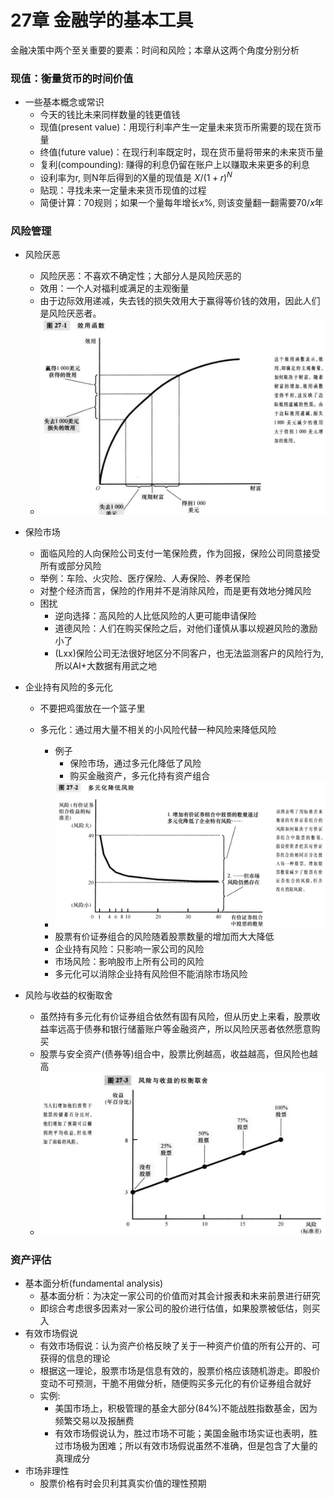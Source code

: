 # 27章 金融学的基本工具

金融决策中两个至关重要的要素：时间和风险；本章从这两个角度分别分析

### 现值：衡量货币的时间价值

- 一些基本概念或常识
  - 今天的钱比未来同样数量的钱更值钱
  - 现值(present value)：用现行利率产生一定量未来货币所需要的现在货币量
  - 终值(future value)：在现行利率既定时，现在货币量将带来的未来货币量
  - 复利(compounding): 赚得的利息仍留在账户上以赚取未来更多的利息
  - 设利率为r, 则N年后得到的X量的现值是 $X/(1+r)^N$
  - 贴现：寻找未来一定量未来货币现值的过程
  - 简便计算：70规则；如果一个量每年增长$x\%$, 则该变量翻一翻需要$70/x$年

### 风险管理

- 风险厌恶

  - 风险厌恶：不喜欢不确定性；大部分人是风险厌恶的
  - 效用：一个人对福利或满足的主观衡量
  - 由于边际效用递减，失去钱的损失效用大于赢得等价钱的效用，因此人们是风险厌恶者。
  - ![27-效用函数](images/27-效用函数.png)
- 保险市场

  - 面临风险的人向保险公司支付一笔保险费，作为回报，保险公司同意接受所有或部分风险
  - 举例：车险、火灾险、医疗保险、人寿保险、养老保险
  - 对整个经济而言，保险的作用并不是消除风险，而是更有效地分摊风险
  - 困扰
    - 逆向选择：高风险的人比低风险的人更可能申请保险
    - 道德风险：人们在购买保险之后，对他们谨慎从事以规避风险的激励小了
    - (Lxx)保险公司无法很好地区分不同客户，也无法监测客户的风险行为, 所以AI+大数据有用武之地
- 企业持有风险的多元化

  - 不要把鸡蛋放在一个篮子里

  - 多元化：通过用大量不相关的小风险代替一种风险来降低风险

    - 例子
      - 保险市场，通过多元化降低了风险
      - 购买金融资产，多元化持有资产组合
    - ![多元化](images/27-多元化降低风险.png)
    - 股票有价证券组合的风险随着股票数量的增加而大大降低
    - 企业持有风险：只影响一家公司的风险
    - 市场风险：影响股市上所有公司的风险
    - 多元化可以消除企业持有风险但不能消除市场风险
- 风险与收益的权衡取舍
  - 虽然持有多元化有价证券组合依然有固有风险，但从历史上来看，股票收益率远高于债券和银行储蓄账户等金融资产，所以风险厌恶者依然愿意购买
  - 股票与安全资产(债券等)组合中，股票比例越高，收益越高，但风险也越高
  - ![取舍](images/27-风险收益权衡取舍.png)

### 资产评估

- 基本面分析(fundamental analysis)
  - 基本面分析：为决定一家公司的价值而对其会计报表和未来前景进行研究
  - 即综合考虑很多因素对一家公司的股价进行估值，如果股票被低估，则买入
- 有效市场假说
  - 有效市场假说：认为资产价格反映了关于一种资产价值的所有公开的、可获得的信息的理论
  - 根据这一理论，股票市场是信息有效的，股票价格应该随机游走。即股价变动不可预测，干脆不用做分析，随便购买多元化的有价证券组合就好
  - 实例: 
    - 美国市场上，积极管理的基金大部分(84%)不能战胜指数基金，因为频繁交易以及报酬费
    - 有效市场假说认为，胜过市场不可能；美国金融市场实证也表明，胜过市场极为困难；所以有效市场假说虽然不准确，但是包含了大量的真理成分
- 市场非理性
  -  股票价格有时会贝利其真实价值的理性预期
